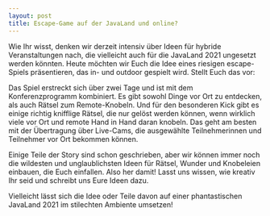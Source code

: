 ```yaml
---
layout: post
title: Escape-Game auf der JavaLand und online?
---
```


Wie Ihr wisst, denken wir derzeit intensiv über Ideen für hybride Veranstaltungen nach, die vielleicht auch für die JavaLand 2021 ungesetzt werden könnten. Heute möchten wir Euch die Idee eines riesigen escape-Spiels präsentieren, das in- und outdoor gespielt wird. Stellt Euch das vor:

Das Spiel erstreckt sich über zwei Tage und ist mit dem Konferenzprogramm kombiniert. Es gibt sowohl Dinge vor Ort zu entdecken, als auch Rätsel zum Remote-Knobeln. Und für den besonderen Kick gibt es einige richtig knifflige Rätsel, die nur gelöst werden können, wenn wirklich viele vor Ort und remote Hand in Hand daran knobeln. Das geht am besten mit der Übertragung über Live-Cams, die ausgewählte Teilnehmerinnen und Teilnehmer vor Ort bekommen können.

Einige Teile der Story sind schon geschrieben, aber wir können immer noch die wildesten und unglaublichsten Ideen für Rätsel, Wunder und Knobeleien einbauen, die Euch einfallen. Also her damit! Lasst uns wissen, wie kreativ Ihr seid und schreibt uns Eure Ideen dazu.

Vielleicht lässt sich die Idee oder Teile davon auf einer phantastischen JavaLand 2021 im stilechten Ambiente umsetzen! 
